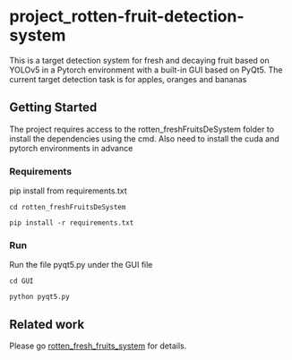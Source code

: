 # project_rotten-fruit-detection-system
 
This is a target detection system for fresh and decaying fruit based on YOLOv5 in a Pytorch environment with a built-in GUI based on PyQt5. The current target detection task is for apples, oranges and bananas
 
## Getting Started
 
The project requires access to the rotten_freshFruitsDeSystem folder to install the dependencies using the cmd. Also need to install the cuda and pytorch environments in advance
 
### Requirements
 
pip install from requirements.txt

```
cd rotten_freshFruitsDeSystem
```
 
```
pip install -r requirements.txt
```
 
### Run
 
Run the file pyqt5.py under the GUI file
```
cd GUI
```

```
python pyqt5.py
```

 
## Related work
 
Please go [rotten_fresh_fruits_system](https://github.com/Acsrity/project_rotten-fruit-detection-system) for details.
 

 

 
